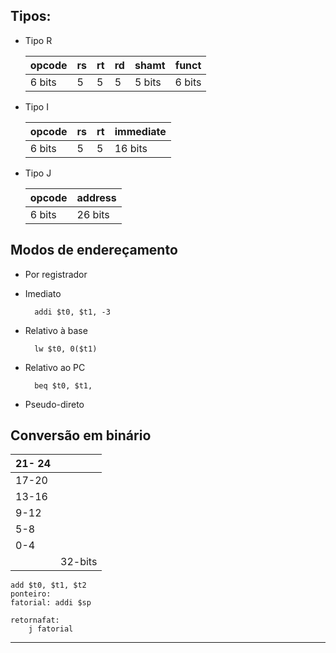 
## Tipos:

* Tipo R

	|opcode|rs|rt|rd|shamt|funct
	|--|--|--|--|--|--|
	|6 bits|5|5|5|5 bits|6 bits
* Tipo I 

	|opcode|rs	|rt	|immediate
	|--|--|--|--|
	|6 bits| 5|5|16 bits
* Tipo J

	|opcode|address|
	|--|--|
	|6 bits|26 bits

## Modos de endereçamento

* Por registrador 

* Imediato
		
		addi $t0, $t1, -3
* Relativo à base

		lw $t0, 0($t1)
* Relativo ao PC

		beq $t0, $t1,
* Pseudo-direto

## Conversão em binário
|21- 24  |  |
|--|--|
|17-20  |  |
|13-16 | |
|9-12 | |
|5-8 | |
|0-4||
||32-bits|

	add $t0, $t1, $t2
	ponteiro:
	fatorial: addi $sp
	
	retornafat:
		j fatorial
---


<!--stackedit_data:
eyJoaXN0b3J5IjpbLTEyMTUwNTE5ODksLTEyNzI2MTk3MSwtMz
UwNDU1MDY5LC0xNjQ5NTA1NTQ3LDE4MDMyMzQwNSwxMjg0NzE3
Mjk4XX0=
-->